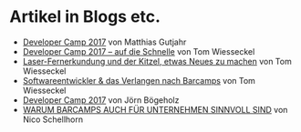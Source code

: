 # Artikel in Blogs etc.

* [Developer Camp 2017](https://blog.sperrobjekt.de/content/1000500-Developer-Camp-2017.html) von Matthias Gutjahr
* [Developer Camp 2017 – auf die Schnelle](https://developercamp.io/blog/developer-camp-2017-github-533.html?utm_source=github&utm_medium=social) von Tom Wiesseckel
* [Laser-Fernerkundung und der Kitzel, etwas Neues zu machen](https://developercamp.io/blog/laser-fernerkundung-569.html?utm_source=github&utm_medium=social) von Tom Wiesseckel
* [Softwareentwickler & das Verlangen nach Barcamps](https://developercamp.io/blog/softwareentwickler-barcamps-580.html?utm_source=github&utm_medium=social) von Tom Wiesseckel
* [Developer Camp 2017](https://creatronix.de/2017/05/19/developer-camp-2017-part-1/) von Jörn Bögeholz
* [WARUM BARCAMPS AUCH FÜR UNTERNEHMEN SINNVOLL SIND](http://www.senics.de/warum-barcamps-auch-fuer-unternehmen-sinnvoll-sind/) von Nico Schellhorn
